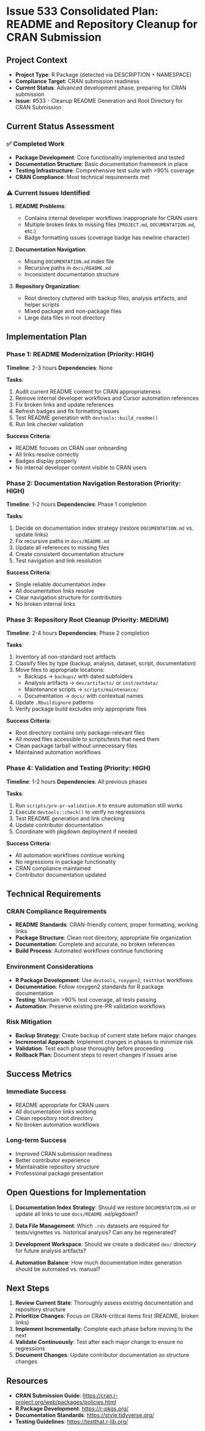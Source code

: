 # Issue 533 Consolidated Plan: README and Repository Cleanup for CRAN Submission

## Project Context
- **Project Type**: R Package (detected via DESCRIPTION + NAMESPACE)
- **Compliance Target**: CRAN submission readiness
- **Current Status**: Advanced development phase, preparing for CRAN submission
- **Issue**: #533 - Cleanup README Generation and Root Directory for CRAN Submission

## Current Status Assessment

### ✅ Completed Work
- **Package Development**: Core functionality implemented and tested
- **Documentation Structure**: Basic documentation framework in place
- **Testing Infrastructure**: Comprehensive test suite with >90% coverage
- **CRAN Compliance**: Most technical requirements met

### ⚠️ Current Issues Identified
1. **README Problems**:
   - Contains internal developer workflows inappropriate for CRAN users
   - Multiple broken links to missing files (`PROJECT.md`, `DOCUMENTATION.md`, etc.)
   - Badge formatting issues (coverage badge has newline character)

2. **Documentation Navigation**:
   - Missing `DOCUMENTATION.md` index file
   - Recursive paths in `docs/README.md`
   - Inconsistent documentation structure

3. **Repository Organization**:
   - Root directory cluttered with backup files, analysis artifacts, and helper scripts
   - Mixed package and non-package files
   - Large data files in root directory

## Implementation Plan

### Phase 1: README Modernization (Priority: HIGH)
**Timeline**: 2-3 hours
**Dependencies**: None

**Tasks**:
1. Audit current README content for CRAN appropriateness
2. Remove internal developer workflows and Cursor automation references
3. Fix broken links and update references
4. Refresh badges and fix formatting issues
5. Test README generation with `devtools::build_readme()`
6. Run link checker validation

**Success Criteria**:
- README focuses on CRAN user onboarding
- All links resolve correctly
- Badges display properly
- No internal developer content visible to CRAN users

### Phase 2: Documentation Navigation Restoration (Priority: HIGH)
**Timeline**: 1-2 hours
**Dependencies**: Phase 1 completion

**Tasks**:
1. Decide on documentation index strategy (restore `DOCUMENTATION.md` vs. update links)
2. Fix recursive paths in `docs/README.md`
3. Update all references to missing files
4. Create consistent documentation structure
5. Test navigation and link resolution

**Success Criteria**:
- Single reliable documentation index
- All documentation links resolve
- Clear navigation structure for contributors
- No broken internal links

### Phase 3: Repository Root Cleanup (Priority: MEDIUM)
**Timeline**: 2-4 hours
**Dependencies**: Phase 2 completion

**Tasks**:
1. Inventory all non-standard root artifacts
2. Classify files by type (backup, analysis, dataset, script, documentation)
3. Move files to appropriate locations:
   - Backups → `backups/` with dated subfolders
   - Analysis artifacts → `dev/artifacts/` or `inst/extdata/`
   - Maintenance scripts → `scripts/maintenance/`
   - Documentation → `docs/` with contextual names
4. Update `.Rbuildignore` patterns
5. Verify package build excludes only appropriate files

**Success Criteria**:
- Root directory contains only package-relevant files
- All moved files accessible to scripts/tests that need them
- Clean package tarball without unnecessary files
- Maintained automation workflows

### Phase 4: Validation and Testing (Priority: HIGH)
**Timeline**: 1-2 hours
**Dependencies**: All previous phases

**Tasks**:
1. Run `scripts/pre-pr-validation.R` to ensure automation still works
2. Execute `devtools::check()` to verify no regressions
3. Test README generation and link checking
4. Update contributor documentation
5. Coordinate with pkgdown deployment if needed

**Success Criteria**:
- All automation workflows continue working
- No regressions in package functionality
- CRAN compliance maintained
- Contributor documentation updated

## Technical Requirements

### CRAN Compliance Requirements
- **README Standards**: CRAN-friendly content, proper formatting, working links
- **Package Structure**: Clean root directory, appropriate file organization
- **Documentation**: Complete and accurate, no broken references
- **Build Process**: Automated workflows continue functioning

### Environment Considerations
- **R Package Development**: Use `devtools`, `roxygen2`, `testthat` workflows
- **Documentation**: Follow roxygen2 standards for R package documentation
- **Testing**: Maintain >90% test coverage, all tests passing
- **Automation**: Preserve existing pre-PR validation workflows

### Risk Mitigation
- **Backup Strategy**: Create backup of current state before major changes
- **Incremental Approach**: Implement changes in phases to minimize risk
- **Validation**: Test each phase thoroughly before proceeding
- **Rollback Plan**: Document steps to revert changes if issues arise

## Success Metrics

### Immediate Success
- README appropriate for CRAN users
- All documentation links working
- Clean repository root directory
- No broken automation workflows

### Long-term Success
- Improved CRAN submission readiness
- Better contributor experience
- Maintainable repository structure
- Professional package presentation

## Open Questions for Implementation

1. **Documentation Index Strategy**: Should we restore `DOCUMENTATION.md` or update all links to use `docs/README.md`/pkgdown?

2. **Data File Management**: Which `.rds` datasets are required for tests/vignettes vs. historical analysis? Can any be regenerated?

3. **Development Workspace**: Should we create a dedicated `dev/` directory for future analysis artifacts?

4. **Automation Balance**: How much documentation index generation should be automated vs. manual?

## Next Steps

1. **Review Current State**: Thoroughly assess existing documentation and repository structure
2. **Prioritize Changes**: Focus on CRAN-critical items first (README, broken links)
3. **Implement Incrementally**: Complete each phase before moving to the next
4. **Validate Continuously**: Test after each major change to ensure no regressions
5. **Document Changes**: Update contributor documentation as structure changes

## Resources

- **CRAN Submission Guide**: https://cran.r-project.org/web/packages/policies.html
- **R Package Development**: https://r-pkgs.org/
- **Documentation Standards**: https://style.tidyverse.org/
- **Testing Guidelines**: https://testthat.r-lib.org/
